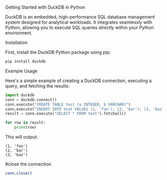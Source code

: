 Getting Started with DuckDB in Python

DuckDB is an embedded, high-performance SQL database management system designed for analytical workloads. It integrates seamlessly with Python, allowing you to execute SQL queries directly within your Python environment.

Installation

First, install the DuckDB Python package using pip:

```bash
pip install duckdb
```
Example Usage

Here's a simple example of creating a DuckDB connection, executing a query, and fetching the results:

```python
import duckdb
conn = duckdb.connect()
conn.execute("CREATE TABLE test (a INTEGER, b VARCHAR)")
conn.execute("INSERT INTO test VALUES (1, 'foo'), (2, 'bar'), (3, 'baz')")
result = conn.execute("SELECT * FROM test").fetchall()

for row in result:
    print(row)
```
This will output:

```
(1, 'foo')
(2, 'bar')
(3, 'baz')
```
#close the connection
```bash
conn.close()
```